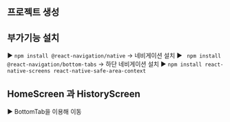 ## 프로젝트 생성 

## 부가기능 설치 

▶ `npm install @react-navigation/native` -> 네비게이션 설치
▶ ` npm install @react-navigation/bottom-tabs` -> 하단 네비게이션 설치
▶ `npm install react-native-screens react-native-safe-area-context`

## HomeScreen 과 HistoryScreen

▶ BottomTab을 이용해 이동 




